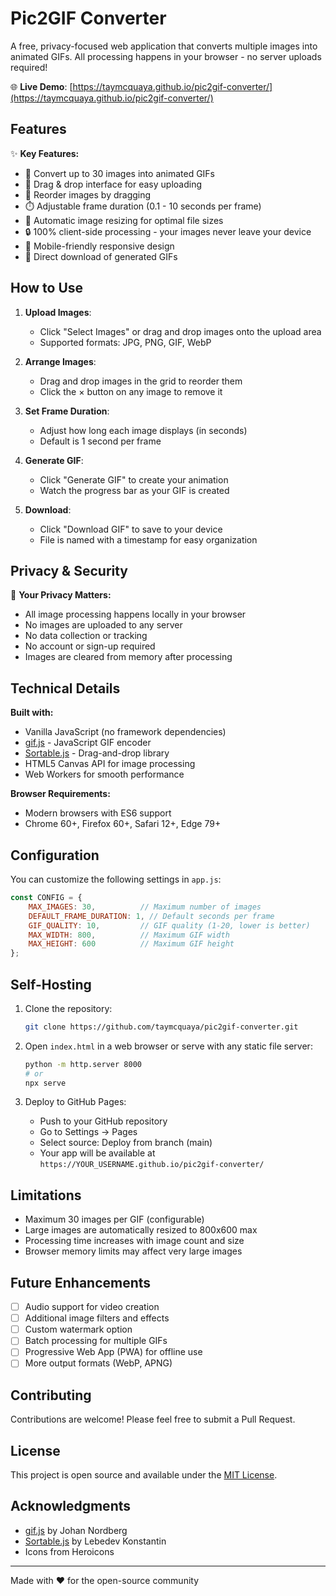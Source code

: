 # Pic2GIF Converter

A free, privacy-focused web application that converts multiple images into animated GIFs. All processing happens in your browser - no server uploads required!

🌐 **Live Demo**: [https://taymcquaya.github.io/pic2gif-converter/](https://taymcquaya.github.io/pic2gif-converter/)

## Features

✨ **Key Features:**
- 📸 Convert up to 30 images into animated GIFs
- 🎯 Drag & drop interface for easy uploading
- 🔄 Reorder images by dragging
- ⏱️ Adjustable frame duration (0.1 - 10 seconds per frame)
- 📏 Automatic image resizing for optimal file sizes
- 🔒 100% client-side processing - your images never leave your device
- 📱 Mobile-friendly responsive design
- 💾 Direct download of generated GIFs

## How to Use

1. **Upload Images**: 
   - Click "Select Images" or drag and drop images onto the upload area
   - Supported formats: JPG, PNG, GIF, WebP

2. **Arrange Images**:
   - Drag and drop images in the grid to reorder them
   - Click the × button on any image to remove it

3. **Set Frame Duration**:
   - Adjust how long each image displays (in seconds)
   - Default is 1 second per frame

4. **Generate GIF**:
   - Click "Generate GIF" to create your animation
   - Watch the progress bar as your GIF is created

5. **Download**:
   - Click "Download GIF" to save to your device
   - File is named with a timestamp for easy organization

## Privacy & Security

🔐 **Your Privacy Matters:**
- All image processing happens locally in your browser
- No images are uploaded to any server
- No data collection or tracking
- No account or sign-up required
- Images are cleared from memory after processing

## Technical Details

**Built with:**
- Vanilla JavaScript (no framework dependencies)
- [gif.js](https://github.com/jnordberg/gif.js) - JavaScript GIF encoder
- [Sortable.js](https://github.com/SortableJS/Sortable) - Drag-and-drop library
- HTML5 Canvas API for image processing
- Web Workers for smooth performance

**Browser Requirements:**
- Modern browsers with ES6 support
- Chrome 60+, Firefox 60+, Safari 12+, Edge 79+

## Configuration

You can customize the following settings in `app.js`:

```javascript
const CONFIG = {
    MAX_IMAGES: 30,          // Maximum number of images
    DEFAULT_FRAME_DURATION: 1, // Default seconds per frame
    GIF_QUALITY: 10,         // GIF quality (1-20, lower is better)
    MAX_WIDTH: 800,          // Maximum GIF width
    MAX_HEIGHT: 600          // Maximum GIF height
};
```

## Self-Hosting

1. Clone the repository:
   ```bash
   git clone https://github.com/taymcquaya/pic2gif-converter.git
   ```

2. Open `index.html` in a web browser or serve with any static file server:
   ```bash
   python -m http.server 8000
   # or
   npx serve
   ```

3. Deploy to GitHub Pages:
   - Push to your GitHub repository
   - Go to Settings → Pages
   - Select source: Deploy from branch (main)
   - Your app will be available at `https://YOUR_USERNAME.github.io/pic2gif-converter/`

## Limitations

- Maximum 30 images per GIF (configurable)
- Large images are automatically resized to 800x600 max
- Processing time increases with image count and size
- Browser memory limits may affect very large images

## Future Enhancements

- [ ] Audio support for video creation
- [ ] Additional image filters and effects
- [ ] Custom watermark option
- [ ] Batch processing for multiple GIFs
- [ ] Progressive Web App (PWA) for offline use
- [ ] More output formats (WebP, APNG)

## Contributing

Contributions are welcome! Please feel free to submit a Pull Request.

## License

This project is open source and available under the [MIT License](LICENSE).

## Acknowledgments

- [gif.js](https://github.com/jnordberg/gif.js) by Johan Nordberg
- [Sortable.js](https://github.com/SortableJS/Sortable) by Lebedev Konstantin
- Icons from Heroicons

---

Made with ❤️ for the open-source community
